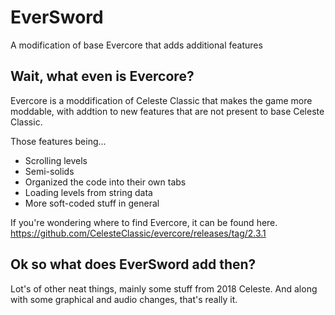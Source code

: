 # EverSword
A modification of base Evercore that adds additional features

## Wait, what even is Evercore?
Evercore is a moddification of Celeste Classic that makes the
game more moddable, with addtion to new features that are not
present to base Celeste Classic.

Those features being...
- Scrolling levels
- Semi-solids
- Organized the code into their own tabs
- Loading levels from string data
- More soft-coded stuff in general

If you're wondering where to find Evercore, it can be found here.
https://github.com/CelesteClassic/evercore/releases/tag/2.3.1

## Ok so what does EverSword add then?
Lot's of other neat things, mainly some stuff from 2018 Celeste.
And along with some graphical and audio changes, that's really it.
